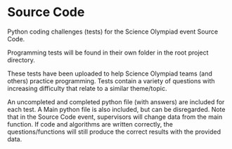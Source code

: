 # Source Code

Python coding challenges (tests) for the Science Olympiad event Source Code.

Programming tests will be found in their own folder in the root project directory.

These tests have been uploaded to help Science Olympiad teams (and others) practice programming. Tests contain a variety of questions with increasing difficulty that relate to a similar theme/topic.

An uncompleted and completed python file (with answers) are included for each test. A Main python file is also included, but can be disregarded. Note that in the Source Code event, supervisors will change data from the main function. If code and algorithms are written correctly, the questions/functions will still produce the correct results with the provided data.
